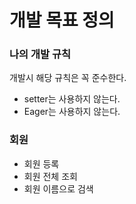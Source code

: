 # 개발 목표 정의

### 나의 개발 규칙
개발시 해당 규칙은 꼭 준수한다.

* setter는 사용하지 않는다.
* Eager는 사용하지 않는다.



### 회원
* 회원 등록
* 회원 전체 조회
* 회원 이름으로 검색